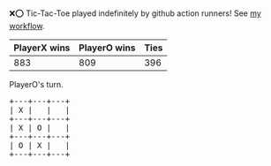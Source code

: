 :x::o: Tic-Tac-Toe played indefinitely by github action runners! See [my workflow](.github/workflows/play.yaml).

|PlayerX wins|PlayerO wins|Ties|
|-|-|-|
|883|809|396|

PlayerO's turn.

<pre>
+---+---+---+
| X |   |   |
+---+---+---+
| X | O |   |
+---+---+---+
| O | X |   |
+---+---+---+
</pre>